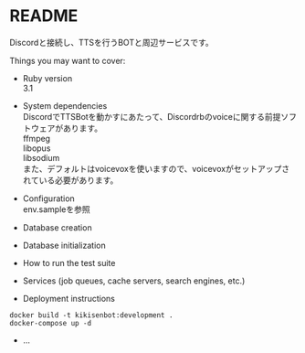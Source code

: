 # README
Discordと接続し、TTSを行うBOTと周辺サービスです。  

Things you may want to cover:

* Ruby version  
3.1  

* System dependencies  
DiscordでTTSBotを動かすにあたって、Discordrbのvoiceに関する前提ソフトウェアがあります。  
ffmpeg  
libopus  
libsodium  
また、デフォルトはvoicevoxを使いますので、voicevoxがセットアップされている必要があります。 

* Configuration  
env.sampleを参照

* Database creation

* Database initialization

* How to run the test suite

* Services (job queues, cache servers, search engines, etc.)

* Deployment instructions
```
docker build -t kikisenbot:development .
docker-compose up -d
```

* ...
